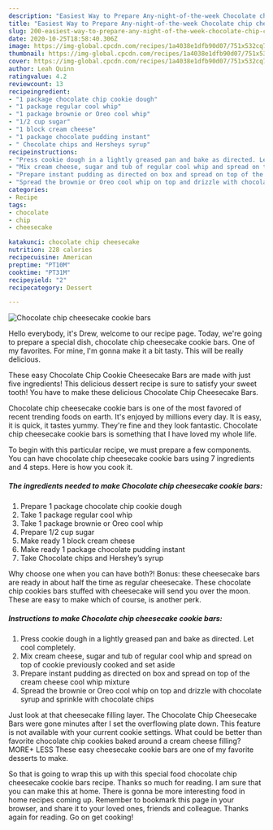 ```yaml
---
description: "Easiest Way to Prepare Any-night-of-the-week Chocolate chip cheesecake cookie bars"
title: "Easiest Way to Prepare Any-night-of-the-week Chocolate chip cheesecake cookie bars"
slug: 200-easiest-way-to-prepare-any-night-of-the-week-chocolate-chip-cheesecake-cookie-bars
date: 2020-10-25T18:58:40.306Z
image: https://img-global.cpcdn.com/recipes/1a4038e1dfb90d07/751x532cq70/chocolate-chip-cheesecake-cookie-bars-recipe-main-photo.jpg
thumbnail: https://img-global.cpcdn.com/recipes/1a4038e1dfb90d07/751x532cq70/chocolate-chip-cheesecake-cookie-bars-recipe-main-photo.jpg
cover: https://img-global.cpcdn.com/recipes/1a4038e1dfb90d07/751x532cq70/chocolate-chip-cheesecake-cookie-bars-recipe-main-photo.jpg
author: Leah Quinn
ratingvalue: 4.2
reviewcount: 13
recipeingredient:
- "1 package chocolate chip cookie dough"
- "1 package regular cool whip"
- "1 package brownie or Oreo cool whip"
- "1/2 cup sugar"
- "1 block cream cheese"
- "1 package chocolate pudding instant"
- " Chocolate chips and Hersheys syrup"
recipeinstructions:
- "Press cookie dough in a lightly greased pan and bake as directed. Let cool completely."
- "Mix cream cheese, sugar and tub of regular cool whip and spread on top of cookie previously cooked and set aside"
- "Prepare instant pudding as directed on box and spread on top of the cream cheese cool whip mixture"
- "Spread the brownie or Oreo cool whip on top and drizzle with chocolate syrup and sprinkle with chocolate chips"
categories:
- Recipe
tags:
- chocolate
- chip
- cheesecake

katakunci: chocolate chip cheesecake 
nutrition: 228 calories
recipecuisine: American
preptime: "PT10M"
cooktime: "PT31M"
recipeyield: "2"
recipecategory: Dessert

---
```



![Chocolate chip cheesecake cookie bars](https://img-global.cpcdn.com/recipes/1a4038e1dfb90d07/751x532cq70/chocolate-chip-cheesecake-cookie-bars-recipe-main-photo.jpg)

Hello everybody, it's Drew, welcome to our recipe page. Today, we're going to prepare a special dish, chocolate chip cheesecake cookie bars. One of my favorites. For mine, I'm gonna make it a bit tasty. This will be really delicious.

These easy Chocolate Chip Cookie Cheesecake Bars are made with just five ingredients! This delicious dessert recipe is sure to satisfy your sweet tooth! You have to make these delicious Chocolate Chip Cheesecake Bars.

Chocolate chip cheesecake cookie bars is one of the most favored of recent trending foods on earth. It's enjoyed by millions every day. It is easy, it is quick, it tastes yummy. They're fine and they look fantastic. Chocolate chip cheesecake cookie bars is something that I have loved my whole life.


To begin with this particular recipe, we must prepare a few components. You can have chocolate chip cheesecake cookie bars using 7 ingredients and 4 steps. Here is how you cook it.

<!--inarticleads1-->

##### The ingredients needed to make Chocolate chip cheesecake cookie bars:

1. Prepare 1 package chocolate chip cookie dough
1. Take 1 package regular cool whip
1. Take 1 package brownie or Oreo cool whip
1. Prepare 1/2 cup sugar
1. Make ready 1 block cream cheese
1. Make ready 1 package chocolate pudding instant
1. Take  Chocolate chips and Hershey’s syrup


Why choose one when you can have both?! Bonus: these cheesecake bars are ready in about half the time as regular cheesecake. These chocolate chip cookies bars stuffed with cheesecake will send you over the moon. These are easy to make which of course, is another perk. 

<!--inarticleads2-->

##### Instructions to make Chocolate chip cheesecake cookie bars:

1. Press cookie dough in a lightly greased pan and bake as directed. Let cool completely.
1. Mix cream cheese, sugar and tub of regular cool whip and spread on top of cookie previously cooked and set aside
1. Prepare instant pudding as directed on box and spread on top of the cream cheese cool whip mixture
1. Spread the brownie or Oreo cool whip on top and drizzle with chocolate syrup and sprinkle with chocolate chips


Just look at that cheesecake filling layer. The Chocolate Chip Cheesecake Bars were gone minutes after I set the overflowing plate down. This feature is not available with your current cookie settings. What could be better than favorite chocolate chip cookies baked around a cream cheese filling? MORE+ LESS These easy cheesecake cookie bars are one of my favorite desserts to make. 

So that is going to wrap this up with this special food chocolate chip cheesecake cookie bars recipe. Thanks so much for reading. I am sure that you can make this at home. There is gonna be more interesting food in home recipes coming up. Remember to bookmark this page in your browser, and share it to your loved ones, friends and colleague. Thanks again for reading. Go on get cooking!
